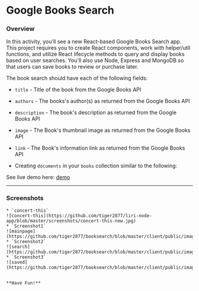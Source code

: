 # Google Books Search

### Overview

In this activity, you'll see a new React-based Google Books Search app. 
This project requires you to create React components, work with helper/util functions, and utilize React lifecycle methods to query and display books based on user searches. 
You'll also use Node, Express and MongoDB so that users can save books to review or purchase later.

The book search should have each of the following fields:

* `title` - Title of the book from the Google Books API

* `authors` - The books's author(s) as returned from the Google Books API

* `description` - The book's description as returned from the Google Books API

* `image` - The Book's thumbnail image as returned from the Google Books API

* `link` - The Book's information link as returned from the Google Books API

* Creating `documents` in your `books` collection similar to the following:

See live demo here: [demo](https://arcane-wave-55794.herokuapp.com/)
- - -
### Screenshots
```
* `concert-this`
![concert-this](https://github.com/tiger2877/liri-node-app/blob/master/screenshots/concert-this-new.jpg)
* `Screenshot1`
![mainpage](https://github.com/tiger2877/booksearch/blob/master/client/public/images/snapshot1.JPG)
* `Screenshot2`
![search](https://github.com/tiger2877/booksearch/blob/master/client/public/images/snapshot2.JPG)
* `Screenshot3`
![saved](https://github.com/tiger2877/booksearch/blob/master/client/public/images/snapshot3.JPG)


**Have Fun!**

